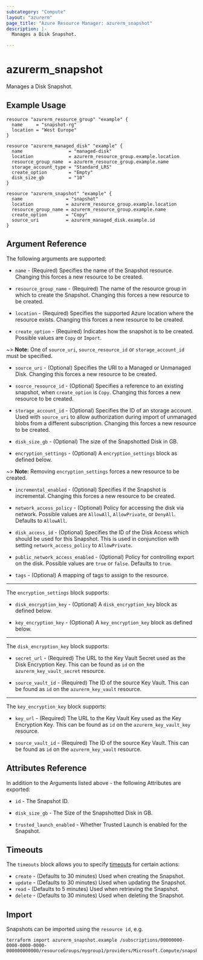 ```yaml
---
subcategory: "Compute"
layout: "azurerm"
page_title: "Azure Resource Manager: azurerm_snapshot"
description: |-
  Manages a Disk Snapshot.

---
```


# azurerm_snapshot

Manages a Disk Snapshot.

## Example Usage

```hcl
resource "azurerm_resource_group" "example" {
  name     = "snapshot-rg"
  location = "West Europe"
}

resource "azurerm_managed_disk" "example" {
  name                 = "managed-disk"
  location             = azurerm_resource_group.example.location
  resource_group_name  = azurerm_resource_group.example.name
  storage_account_type = "Standard_LRS"
  create_option        = "Empty"
  disk_size_gb         = "10"
}

resource "azurerm_snapshot" "example" {
  name                = "snapshot"
  location            = azurerm_resource_group.example.location
  resource_group_name = azurerm_resource_group.example.name
  create_option       = "Copy"
  source_uri          = azurerm_managed_disk.example.id
}
```

## Argument Reference

The following arguments are supported:

* `name` - (Required) Specifies the name of the Snapshot resource. Changing this forces a new resource to be created.

* `resource_group_name` - (Required) The name of the resource group in which to create the Snapshot. Changing this forces a new resource to be created.

* `location` - (Required) Specifies the supported Azure location where the resource exists. Changing this forces a new resource to be created.

* `create_option` - (Required) Indicates how the snapshot is to be created. Possible values are `Copy` or `Import`. 

~> **Note:** One of `source_uri`, `source_resource_id` or `storage_account_id` must be specified.

* `source_uri` - (Optional) Specifies the URI to a Managed or Unmanaged Disk. Changing this forces a new resource to be created.

* `source_resource_id` - (Optional) Specifies a reference to an existing snapshot, when `create_option` is `Copy`. Changing this forces a new resource to be created.

* `storage_account_id` - (Optional) Specifies the ID of an storage account. Used with `source_uri` to allow authorization during import of unmanaged blobs from a different subscription. Changing this forces a new resource to be created.

* `disk_size_gb` - (Optional) The size of the Snapshotted Disk in GB.

* `encryption_settings` - (Optional) A `encryption_settings` block as defined below.

~> **Note:** Removing `encryption_settings` forces a new resource to be created.

* `incremental_enabled` - (Optional) Specifies if the Snapshot is incremental. Changing this forces a new resource to be created.

* `network_access_policy` - (Optional) Policy for accessing the disk via network. Possible values are `AllowAll`, `AllowPrivate`, or `DenyAll`. Defaults to `AllowAll`.

* `disk_access_id` - (Optional) Specifies the ID of the Disk Access which should be used for this Snapshot. This is used in conjunction with setting `network_access_policy` to `AllowPrivate`.

* `public_network_access_enabled` - (Optional) Policy for controlling export on the disk. Possible values are `true` or `false`. Defaults to `true`.

* `tags` - (Optional) A mapping of tags to assign to the resource.

---

The `encryption_settings` block supports:

* `disk_encryption_key` - (Optional) A `disk_encryption_key` block as defined below.

* `key_encryption_key` - (Optional) A `key_encryption_key` block as defined below.

---

The `disk_encryption_key` block supports:

* `secret_url` - (Required) The URL to the Key Vault Secret used as the Disk Encryption Key. This can be found as `id` on the `azurerm_key_vault_secret` resource.

* `source_vault_id` - (Required) The ID of the source Key Vault. This can be found as `id` on the `azurerm_key_vault` resource.

---

The `key_encryption_key` block supports:

* `key_url` - (Required) The URL to the Key Vault Key used as the Key Encryption Key. This can be found as `id` on the `azurerm_key_vault_key` resource.

* `source_vault_id` - (Required) The ID of the source Key Vault. This can be found as `id` on the `azurerm_key_vault` resource.

## Attributes Reference

In addition to the Arguments listed above - the following Attributes are exported:

* `id` - The Snapshot ID.

* `disk_size_gb` - The Size of the Snapshotted Disk in GB.

* `trusted_launch_enabled` - Whether Trusted Launch is enabled for the Snapshot.

## Timeouts

The `timeouts` block allows you to specify [timeouts](https://www.terraform.io/language/resources/syntax#operation-timeouts) for certain actions:

* `create` - (Defaults to 30 minutes) Used when creating the Snapshot.
* `update` - (Defaults to 30 minutes) Used when updating the Snapshot.
* `read` - (Defaults to 5 minutes) Used when retrieving the Snapshot.
* `delete` - (Defaults to 30 minutes) Used when deleting the Snapshot.

## Import

Snapshots can be imported using the `resource id`, e.g.

```shell
terraform import azurerm_snapshot.example /subscriptions/00000000-0000-0000-0000-000000000000/resourceGroups/mygroup1/providers/Microsoft.Compute/snapshots/snapshot1
```
